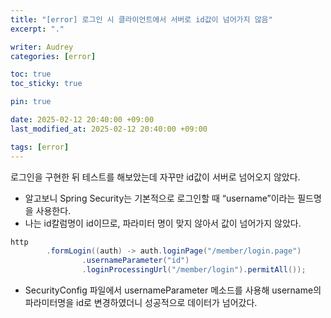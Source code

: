 ```yaml
---
title: "[error] 로그인 시 클라이언트에서 서버로 id값이 넘어가지 않음"
excerpt: "."

writer: Audrey
categories: [error]

toc: true
toc_sticky: true

pin: true

date: 2025-02-12 20:40:00 +09:00
last_modified_at: 2025-02-12 20:40:00 +09:00

tags: [error]
---
```


로그인을 구현한 뒤 테스트를 해보았는데 자꾸만 id값이 서버로 넘어오지 않았다.

- 알고보니 Spring Security는 기본적으로 로그인할 때 “username”이라는 필드명을 사용한다.
- 나는 id칼럼명이 id이므로, 파라미터 명이 맞지 않아서 값이 넘어가지 않았다.

```java
http
        .formLogin((auth) -> auth.loginPage("/member/login.page")
                .usernameParameter("id")
                .loginProcessingUrl("/member/login").permitAll());
```

- SecurityConfig 파일에서 usernameParameter 메소드를 사용해 username의 파라미터명을 id로 변경하였더니 성공적으로 데이터가 넘어갔다.